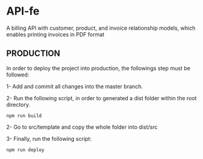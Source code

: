 # API-fe
A billing API with customer, product, and invoice relationship models, which enables printing invoices in PDF format


## PRODUCTION
In order to deploy the project into production, the followings step must be followed:

  1- Add and commit all changes into the master branch.

  2- Run the following script, in order to generated a dist folder within the root directory. 
  ```
  npm run build
  ```

  2- Go to src/template and copy the whole folder into dist/src

  3- Finally, run the following script:
  ```
  npm run deploy
  ```
 